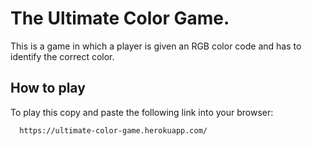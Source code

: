 # The Ultimate Color Game.

This is a game in which a player is given an RGB color code and has to identify the correct color.


## How to play

To play this copy and paste the following link into your browser:

```bash
  https://ultimate-color-game.herokuapp.com/
```

